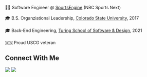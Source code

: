 👨‍💼  Software Engineer @ [SportsEngine](https://www.sportsengine.com) (NBC Sports Next)<br/><br/>
🎓 B.S. Organziational Leadership, [Colorado State University](https://csuglobal.edu/), 2017 <br/><br/>
🎓 Back-End Engineering, [Turing School of Software & Design](https://turing.edu/), 2021 <br/><br/>
🇺🇸 Proud USCG veteran <br/>
## Connect With Me
<a href="https://www.linkedin.com/in/bfl3tch/"><img src="https://img.shields.io/badge/-LinkedIn-informational"></a>  <a href="mailto:bfl3tch@gmail.com"><img src="https://img.shields.io/badge/-Email-success"></a>
